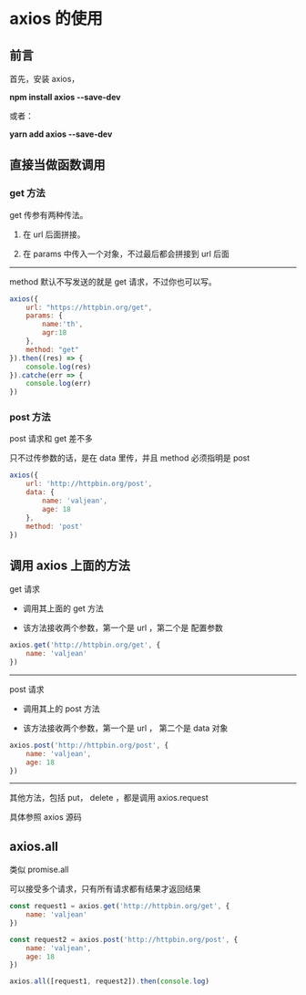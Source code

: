 # axios 的使用    

## 前言

首先，安装 axios，      

**npm install axios --save-dev**      

或者：       

**yarn add axios --save-dev**        


## 直接当做函数调用

### get 方法

get 传参有两种传法。      

1. 在 url 后面拼接。      

2. 在 params 中传入一个对象，不过最后都会拼接到 url 后面         

---      

method 默认不写发送的就是 get 请求，不过你也可以写。            

```js
axios({
    url: "https://httpbin.org/get",
    params: {
        name:'th',
        agr:18
    },
    method: "get"
}).then((res) => {
    console.log(res)
}).catche(err => {
    console.log(err)
})
```          

### post 方法

post 请求和  get 差不多      

只不过传参数的话，是在 data 里传，并且 method 必须指明是 post        


```js
axios({
    url: 'http://httpbin.org/post',
    data: {
        name: 'valjean',
        age: 18
    },
    method: 'post'
})
```      

## 调用 axios 上面的方法

get 请求 

- 调用其上面的 get 方法          

- 该方法接收两个参数，第一个是  url ，第二个是 配置参数

```js
axios.get('http://httpbin.org/get', {
    name: 'valjean'
})
```         

---     

post 请求       

- 调用其上的 post 方法       

- 该方法接收两个参数，第一个是 url ， 第二个是 data 对象     

```js
axios.post('http://httpbin.org/post', {
    name: 'valjean',
    age: 18
})
```

---       

其他方法，包括 put， delete ，都是调用 axios.request         

具体参照 axios 源码        

## axios.all      

类似 promise.all       

可以接受多个请求，只有所有请求都有结果才返回结果      

```js
const request1 = axios.get('http://httpbin.org/get', {
    name: 'valjean'
})

const request2 = axios.post('http://httpbin.org/post', {
    name: 'valjean',
    age: 18
})

axios.all([request1, request2]).then(console.log)
```







